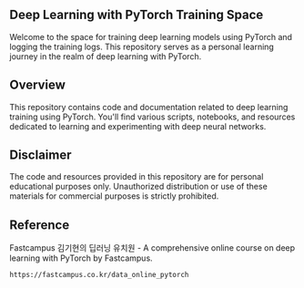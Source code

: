 ## Deep Learning with PyTorch Training Space

Welcome to the space for training deep learning models using PyTorch and logging the training logs. This repository serves as a personal learning journey in the realm of deep learning with PyTorch.


## Overview

This repository contains code and documentation related to deep learning training using PyTorch. You'll find various scripts, notebooks, and resources dedicated to learning and experimenting with deep neural networks.

## Disclaimer

The code and resources provided in this repository are for personal educational purposes only. Unauthorized distribution or use of these materials for commercial purposes is strictly prohibited.


## Reference

Fastcampus 김기현의 딥러닝 유치원 - A comprehensive online course on deep learning with PyTorch by Fastcampus.

    https://fastcampus.co.kr/data_online_pytorch

